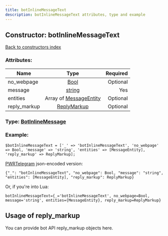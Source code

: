 ```yaml
---
title: botInlineMessageText
description: botInlineMessageText attributes, type and example
---
```

## Constructor: botInlineMessageText  
[Back to constructors index](index.md)



### Attributes:

| Name     |    Type       | Required |
|----------|:-------------:|---------:|
|no\_webpage|[Bool](../types/Bool.md) | Optional|
|message|[string](../types/string.md) | Yes|
|entities|Array of [MessageEntity](../types/MessageEntity.md) | Optional|
|reply\_markup|[ReplyMarkup](../types/ReplyMarkup.md) | Optional|



### Type: [BotInlineMessage](../types/BotInlineMessage.md)


### Example:

```
$botInlineMessageText = ['_' => 'botInlineMessageText', 'no_webpage' => Bool, 'message' => 'string', 'entities' => [MessageEntity], 'reply_markup' => ReplyMarkup];
```  

[PWRTelegram](https://pwrtelegram.xyz) json-encoded version:

```
{"_": "botInlineMessageText", "no_webpage": Bool, "message": "string", "entities": [MessageEntity], "reply_markup": ReplyMarkup}
```


Or, if you're into Lua:  


```
botInlineMessageText={_='botInlineMessageText', no_webpage=Bool, message='string', entities={MessageEntity}, reply_markup=ReplyMarkup}

```



## Usage of reply_markup

You can provide bot API reply_markup objects here.  


